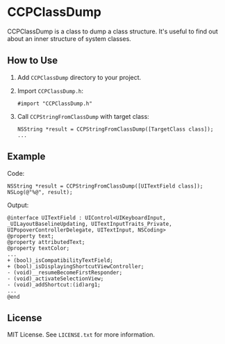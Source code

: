 CCPClassDump
============
CCPClassDump is a class to dump a class structure. It's useful to find out about
an inner structure of system classes.




How to Use
----------
1. Add `CCPClassDump` directory to your project.

2. Import `CCPClassDump.h`:

	```objc
	#import "CCPClassDump.h"
	```

3. Call `CCPStringFromClassDump` with target class:

	```objc
	NSString *result = CCPStringFromClassDump([TargetClass class]);
	...
	```



Example
-------
Code:
```objc
NSString *result = CCPStringFromClassDump([UITextField class]);
NSLog(@"%@", result);
```

Output:
```
@interface UITextField : UIControl<UIKeyboardInput, _UILayoutBaselineUpdating, UITextInputTraits_Private, UIPopoverControllerDelegate, UITextInput, NSCoding>
@property text;
@property attributedText;
@property textColor;
...
+ (bool)_isCompatibilityTextField;
+ (bool)_isDisplayingShortcutViewController;
- (void)__resumeBecomeFirstResponder;
- (void)_activateSelectionView;
- (void)_addShortcut:(id)arg1;
...
@end
```



License
-------
MIT License. See `LICENSE.txt` for more information.
